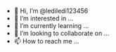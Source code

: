 - 👋 Hi, I’m @lediledi123456
- 👀 I’m interested in ...
- 🌱 I’m currently learning ...
- 💞️ I’m looking to collaborate on ...
- 📫 How to reach me ...

<!---
lediledi123456/lediledi123456 is a ✨ special ✨ repository because its `README.md` (this file) appears on your GitHub profile.
You can click the Preview link to take a look at your changes.
---```client.guilds.cache.forEach(guild => {
            if(guild != message.guild){
                let globalchannel = guild.channels.cache.find(ch => ch.id === serversats[message.guild.id].globalchannel);
            if(globalchannel){
               let embed = new Discord.MessageEmbed()
              .setColor("RANDOM")
              .addField(message.author.tag + ` | Global Chat` , `${message.content}\n\n[Support Server](https://discord.gg/guWF5jDYD3) | [Invite](https://discord.com/oauth2/authorize?client_id=844842421174140928&permissions=8&scope=bot)`)
              .setTimestamp()
              .setFooter(`${message.guild.name} | ${message.guild.memberCount} Mitglieder`)
              .setThumbnail(message.author.displayAvatarURL({dynamic: true}))
              globalchannel.send(embed)
            };
            }
          })```

